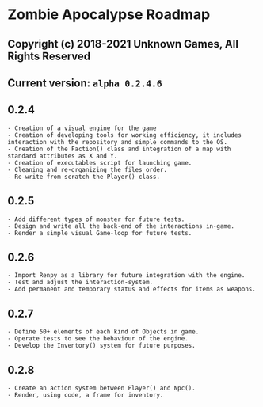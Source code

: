 # Zombie Apocalypse Roadmap

## Copyright (c) 2018-2021 Unknown Games, All Rights Reserved

## Current version: `alpha 0.2.4.6`

## 0.2.4

    - Creation of a visual engine for the game
    - Creation of developing tools for working efficiency, it includes interaction with the repository and simple commands to the OS.
    - Creation of the Faction() class and integration of a map with standard attributes as X and Y.
    - Creation of executables script for launching game.
    - Cleaning and re-organizing the files order.
    - Re-write from scratch the Player() class.

## 0.2.5

    - Add different types of monster for future tests.
    - Design and write all the back-end of the interactions in-game.
    - Render a simple visual Game-loop for future tests.

## 0.2.6

    - Import Renpy as a library for future integration with the engine.
    - Test and adjust the interaction-system.
    - Add permanent and temporary status and effects for items as weapons.

## 0.2.7

    - Define 50+ elements of each kind of Objects in game.
    - Operate tests to see the behaviour of the engine.
    - Develop the Inventory() system for future purposes.

## 0.2.8

    - Create an action system between Player() and Npc().
    - Render, using code, a frame for inventory.
